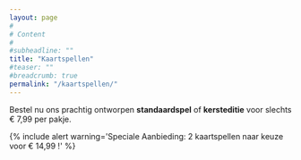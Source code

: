 ```yaml
---
layout: page
#
# Content
#
#subheadline: ""
title: "Kaartspellen"
#teaser: ""
#breadcrumb: true
permalink: "/kaartspellen/"
---
```


Bestel nu ons prachtig ontworpen __standaardspel__ of __kersteditie__ voor slechts € 7,99 per pakje.

{% include alert warning='Speciale Aanbieding: 2 kaartspellen naar keuze voor € 14,99 !' %}


